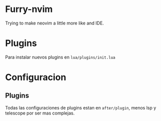 # Furry-nvim
Trying to make neovim a little more like and IDE.

# Plugins
Para instalar nuevos plugins en `lua/plugins/init.lua`

# Configuracion
## Plugins
Todas las configuraciones de plugins estan en `after/plugin`, menos lsp y telescope por ser mas complejas.
